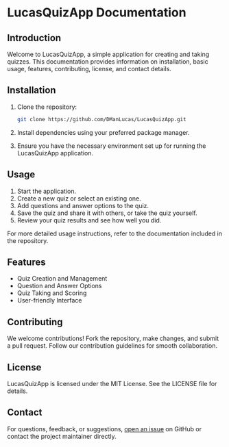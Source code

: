 # LucasQuizApp Documentation

## Introduction

Welcome to LucasQuizApp, a simple application for creating and taking quizzes. This documentation provides information on installation, basic usage, features, contributing, license, and contact details.

## Installation

1. Clone the repository:
    ```bash
    git clone https://github.com/DManLucas/LucasQuizApp.git
    ```

2. Install dependencies using your preferred package manager.

3. Ensure you have the necessary environment set up for running the LucasQuizApp application.

## Usage

1. Start the application.
2. Create a new quiz or select an existing one.
3. Add questions and answer options to the quiz.
4. Save the quiz and share it with others, or take the quiz yourself.
5. Review your quiz results and see how well you did.

For more detailed usage instructions, refer to the documentation included in the repository.

## Features

- Quiz Creation and Management
- Question and Answer Options
- Quiz Taking and Scoring
- User-friendly Interface

## Contributing

We welcome contributions! Fork the repository, make changes, and submit a pull request. Follow our contribution guidelines for smooth collaboration.

## License

LucasQuizApp is licensed under the MIT License. See the LICENSE file for details.

## Contact

For questions, feedback, or suggestions, [open an issue](https://github.com/DManLucas/LucasQuizApp/issues) on GitHub or contact the project maintainer directly.
